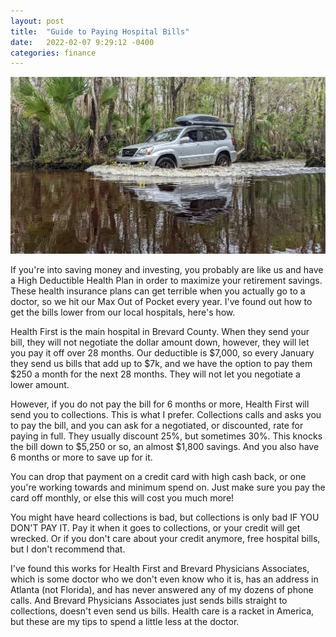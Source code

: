 ```yaml
---
layout: post
title:  "Guide to Paying Hospital Bills"
date:   2022-02-07 9:29:12 -0400
categories: finance
---
```


![oil](/images/oil/1.jpg)


If you're into saving money and investing, you probably are like us and have a High Deductible Health Plan in order to maximize your retirement savings. These health insurance plans can get terrible when you actually go to a doctor, so we hit our Max Out of Pocket every year. I've found out how to get the bills lower from our local hospitals, here's how. 

Health First is the main hospital in Brevard County. When they send your bill, they will not negotiate the dollar amount down, however, they will let you pay it off over 28 months. Our deductible is $7,000, so every January they send us bills that add up to $7k, and we have the option to pay them $250 a month for the next 28 months. They will not let you negotiate a lower amount. 

However, if you do not pay the bill for 6 months or more, Health First will send you to collections. This is what I prefer. Collections calls and asks you to pay the bill, and you can ask for a negotiated, or discounted, rate for paying in full. They usually discount 25%, but sometimes 30%. This knocks the bill down to $5,250 or so, an almost $1,800 savings. And you also have 6 months or more to save up for it. 

You can drop that payment on a credit card with high cash back, or one you're working towards and minimum spend on. Just make sure you pay the card off monthly, or else this will cost you much more!

You might have heard collections is bad, but collections is only bad IF YOU DON'T PAY IT. Pay it when it goes to collections, or your credit will get wrecked. Or if you don't care about your credit anymore, free hospital bills, but I don't recommend that. 

I've found this works for Health First and Brevard Physicians Associates, which is some doctor who we don't even know who it is, has an address in Atlanta (not Florida), and has never answered any of my dozens of phone calls. And Brevard Physicians Associates just sends bills straight to collections, doesn't even send us bills. Health care is a racket in America, but these are my tips to spend a little less at the doctor. 

